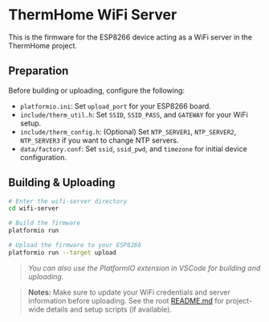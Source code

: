 # ThermHome WiFi Server

This is the firmware for the ESP8266 device acting as a WiFi server in the ThermHome project.

## Preparation

Before building or uploading, configure the following:
- `platformio.ini`: Set `upload_port` for your ESP8266 board.
- `include/therm_util.h`: Set `SSID`, `SSID_PASS`, and `GATEWAY` for your WiFi setup.
- `include/therm_config.h`: (Optional) Set `NTP_SERVER1`, `NTP_SERVER2`, `NTP_SERVER3` if you want to change NTP servers.
- `data/factory.conf`: Set `ssid`, `ssid_pwd`, and `timezone` for initial device configuration.

## Building & Uploading

```sh
# Enter the wifi-server directory
cd wifi-server

# Build the firmware
platformio run

# Upload the firmware to your ESP8266
platformio run --target upload
```
> *You can also use the PlatformIO extension in VSCode for building and uploading.*

> **Notes:** Make sure to update your WiFi credentials and server information before uploading.
See the root [README.md](../README.md) for project-wide details and setup scripts (if available).
